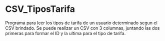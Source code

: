 # CSV_TiposTarifa
Programa para leer los tipos de tarifa de un usuario determinado segun el CSV brindado.
Se puede realizar un CSV con 3 columnas, juntando las dos primeras para formar el ID y la ultima para el tipo de tarifa.
